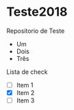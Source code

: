 # Teste2018
Repositorio de Teste
  - Um
  - Dois
  - Três

Lista de check
  - [ ] Item 1
  - [x] Item 2
  - [ ] Item 3
